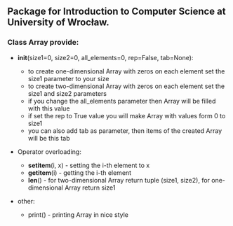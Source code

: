 ## Package for Introduction to Computer Science at University of Wrocław. 
### Class Array provide:

- __init__(size1=0, size2=0, all_elements=0, rep=False, tab=None):
	- to create one-dimensional Array with zeros on each element set the size1 parameter to your size
	- to create two-dimensional Array with zeros on each element set the size1 and size2 parameters
	- if you change the all_elements parameter then Array will be filled with this value 
	- if set the rep to True value you will make Array with values form 0 to size1
	- you can also add tab as parameter, then items of the created Array will be this tab
 
- Operator overloading:
	- __setitem__(i, x) - setting the i-th element to x
	- __getitem__(i) - getting the i-th element
	- __len__() - for two-dimensional Array return tuple (size1, size2), for one-dimensional Array return size1

- other:
	- print() - printing Array in nice style

